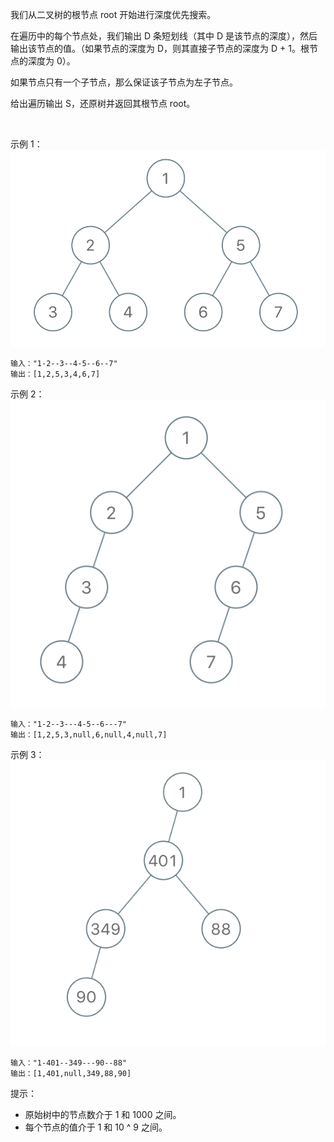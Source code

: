 我们从二叉树的根节点 root 开始进行深度优先搜索。

在遍历中的每个节点处，我们输出 D 条短划线（其中 D 是该节点的深度），然后输出该节点的值。（如果节点的深度为 D，则其直接子节点的深度为 D + 1。根节点的深度为 0）。

如果节点只有一个子节点，那么保证该子节点为左子节点。

给出遍历输出 S，还原树并返回其根节点 root。

 

示例 1：
![tree](./1.png)
```
输入："1-2--3--4-5--6--7"
输出：[1,2,5,3,4,6,7]
```
示例 2：
![tree](./2.png)
```
输入："1-2--3---4-5--6---7"
输出：[1,2,5,3,null,6,null,4,null,7]
```
示例 3：
![tree](./3.png)
```
输入："1-401--349---90--88"
输出：[1,401,null,349,88,90]
```

提示：

- 原始树中的节点数介于 1 和 1000 之间。
- 每个节点的值介于 1 和 10 ^ 9 之间。